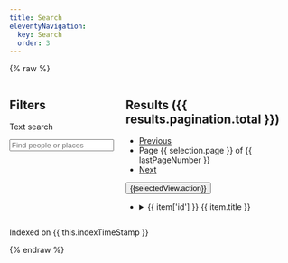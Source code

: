 ```yaml
---
title: Search
eleventyNavigation:
  key: Search
  order: 3
---
```


{% raw %}

<div id="search">
  <div class="columns">
    <form @submit.prevent="onSubmitInputs" class="search-inputs column is-3">
      <h2 class="undecorated">Filters</h2>
      <nav class="panel is-info">
        <p class="panel-heading">
          Text search
        </p>
        <div class="panel-block">
          <div class="field">
            <div class="control has-icons-left">
              <input class="input" type="search" v-model="selection.query" autoComplete="off" placeholder="Find people or places" @search="search()" @keyup="search()">
              <span class="icon is-left">
                <i class="fas fa-search" aria-hidden="true"></i>
              </span>
            </div>
          </div>
        </div>
        <template v-for="(facet, facetKey) in filteredFacets">
          <p class="panel-heading">
            {{ facet.title }}
          </p>
          <div class="panel-block">
            <ul class="undecorated-list">
              <li v-for="option in getBuckets(facet)">
                <label class="checkbox">
                  <input type="checkbox" v-on:change="onClickOption" v-model="option.selected">
                  <span v-if="getClassFromType(option.key)" class="icon"><i :class="`type-icon fas ${getClassFromType(option.key)}`" v-if="getClassFromType(option.key)" aria-hidden="true"></i></span>
                  {{ getBookLabelFromId(option.key) }} ({{ option.doc_count }})
                </label>
              </li>
            </ul>
          </div>
        </template>
      </nav>
    </form>
    <div :class="{'search-results': true, 'column': true, 'updating': this.updating, 'updated': !this.updating }">
      <h2 class="undecorated">Results ({{ results.pagination.total }})</h2>
      <nav class="pagination" aria-label="pagination">
        <ul class="pagination-list">
          <li>
            <a href="#"
              v-on:click.prevent="onClickPrevPage"
              class="pagination-link"
              aria-label="Previous page"
            ><span class="icon">
                <i class="fas fa-caret-left" aria-hidden="true"></i>
              </span>
            Previous</a>
          </li>
          <li class="pagination-state">
            Page {{ selection.page }} of {{ lastPageNumber }}
          </li>
          <li>
            <a href="#"
              v-on:click.prevent="onClickNextPage"
              class="pagination-link"
              aria-label="Next page"
            >Next
              <span class="icon">
                <i class="fas fa-caret-right" aria-hidden="true"></i>
              </span>
            </a>
          </li>
        </ul>
        <!-- <div class="buttons has-addons">
          <button :title="view.description" @click="onChangeView(viewKey)" v-for="(view, viewKey) in views" :class="{'button': true, 'is-primary is-selected': selection.view == viewKey}">
            <i :class="`fas ${view.icon}`"></i>
          </button>
        </div> -->
        <div class="buttons has-addons">
          <button :title="selectedView.title" @click="onChangeView()" class="button">
            <span class="icon is-medium"><i :class="`fas ${selectedView.icon}`"></i></span>
            <span>{{selectedView.action}}</span>
          </button>
        </div>
      </nav>
      <ul class="undecorated-list">
        <li v-for="item in items" :class="`entity-${item.type} search-result`">
          <details :open="isResultExpanded(item)">
            <summary class="result-head">
              <span class="icon"><i :class="`type-icon fas ${getClassFromType(item.type)}`" v-if="getClassFromType(item.type)" aria-hidden="true"></i></span>
              <span class="is-hidden">{{ item['id'] }}</span>
              {{ item.title }}
            </summary>
            <div v-if="item.type=='person'" class="result-description">
              {{ item.bio }}
            </div>
            <ul class="result-books">
              <li v-for="(pages, bookId) in item.pages" class="result-book">
                <template v-if="pages.length">
                  {{ getBookLabelFromId(bookId) }}: 
                  p<template v-if="pages.length > 1">p</template>.
                  <template v-for="(page, index) in pages">
                    <template v-if="isLocusVisible(bookId, page)">
                      <a :href="`/books/viewer/?p0.do=${bookId}&p0.lo=p.${page}&hi=${item['id']}`">{{ page }}</a>
                    </template>
                    <template v-else>
                      {{ page }}
                    </template>
                    <template v-if="index < (pages.length - 1)">, </template>
                  </template>
                </template>
              </li>
            </ul>
          </details>
        </li>
      </ul>
    </div>

  </div>

  <p class="dev-info">Indexed on {{ this.indexTimeStamp }}</p>
</div>
{% endraw %}

<script src="/assets/node_modules/itemsjs/dist/itemsjs.js"></script>
<script src="/assets/node_modules/vue/dist/vue.global.js"></script>
<script src="/assets/js/entities.js?ts={{ "now" | date: "%s" }}"></script>
